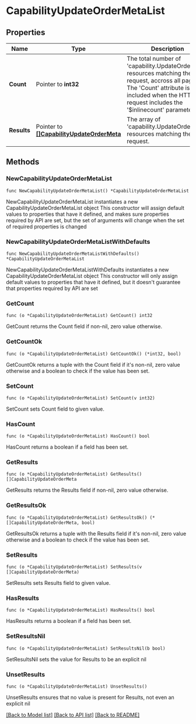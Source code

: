 # CapabilityUpdateOrderMetaList

## Properties

Name | Type | Description | Notes
------------ | ------------- | ------------- | -------------
**Count** | Pointer to **int32** | The total number of &#39;capability.UpdateOrderMeta&#39; resources matching the request, accross all pages. The &#39;Count&#39; attribute is included when the HTTP GET request includes the &#39;$inlinecount&#39; parameter. | [optional] 
**Results** | Pointer to [**[]CapabilityUpdateOrderMeta**](CapabilityUpdateOrderMeta.md) | The array of &#39;capability.UpdateOrderMeta&#39; resources matching the request. | [optional] 

## Methods

### NewCapabilityUpdateOrderMetaList

`func NewCapabilityUpdateOrderMetaList() *CapabilityUpdateOrderMetaList`

NewCapabilityUpdateOrderMetaList instantiates a new CapabilityUpdateOrderMetaList object
This constructor will assign default values to properties that have it defined,
and makes sure properties required by API are set, but the set of arguments
will change when the set of required properties is changed

### NewCapabilityUpdateOrderMetaListWithDefaults

`func NewCapabilityUpdateOrderMetaListWithDefaults() *CapabilityUpdateOrderMetaList`

NewCapabilityUpdateOrderMetaListWithDefaults instantiates a new CapabilityUpdateOrderMetaList object
This constructor will only assign default values to properties that have it defined,
but it doesn't guarantee that properties required by API are set

### GetCount

`func (o *CapabilityUpdateOrderMetaList) GetCount() int32`

GetCount returns the Count field if non-nil, zero value otherwise.

### GetCountOk

`func (o *CapabilityUpdateOrderMetaList) GetCountOk() (*int32, bool)`

GetCountOk returns a tuple with the Count field if it's non-nil, zero value otherwise
and a boolean to check if the value has been set.

### SetCount

`func (o *CapabilityUpdateOrderMetaList) SetCount(v int32)`

SetCount sets Count field to given value.

### HasCount

`func (o *CapabilityUpdateOrderMetaList) HasCount() bool`

HasCount returns a boolean if a field has been set.

### GetResults

`func (o *CapabilityUpdateOrderMetaList) GetResults() []CapabilityUpdateOrderMeta`

GetResults returns the Results field if non-nil, zero value otherwise.

### GetResultsOk

`func (o *CapabilityUpdateOrderMetaList) GetResultsOk() (*[]CapabilityUpdateOrderMeta, bool)`

GetResultsOk returns a tuple with the Results field if it's non-nil, zero value otherwise
and a boolean to check if the value has been set.

### SetResults

`func (o *CapabilityUpdateOrderMetaList) SetResults(v []CapabilityUpdateOrderMeta)`

SetResults sets Results field to given value.

### HasResults

`func (o *CapabilityUpdateOrderMetaList) HasResults() bool`

HasResults returns a boolean if a field has been set.

### SetResultsNil

`func (o *CapabilityUpdateOrderMetaList) SetResultsNil(b bool)`

 SetResultsNil sets the value for Results to be an explicit nil

### UnsetResults
`func (o *CapabilityUpdateOrderMetaList) UnsetResults()`

UnsetResults ensures that no value is present for Results, not even an explicit nil

[[Back to Model list]](../README.md#documentation-for-models) [[Back to API list]](../README.md#documentation-for-api-endpoints) [[Back to README]](../README.md)


